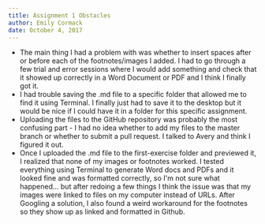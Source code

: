 ```yaml
---  
title: Assignment 1 Obstacles
author: Emily Cormack
date: October 4, 2017 
---  
```


* The main thing I had a problem with was whether to insert spaces after or before each of the footnotes/images I added. I had to go through a few trial and error sessions where I would add something and check that it showed up correctly in a Word Document or PDF and I think I finally got it.
* I had trouble saving the .md file to a specific folder that allowed me to find it using Terminal. I finally just had to save it to the desktop but it would be nice if I could have it in a folder for this specific assignment.
* Uploading the files to the GitHub repository was probably the most confusing part - I had no idea whether to add my files to the master branch or whether to submit a pull request. I talked to Avery and think I figured it out.
* Once I uploaded the .md file to the first-exercise folder and previewed it, I realized that none of my images or footnotes worked. I tested everything using Terminal to generate Word docs and PDFs and it looked fine and was formatted correctly, so I'm not sure what happened... but after redoing a few things I think the issue was that my images were linked to files on my computer instead of URLs. After Googling a solution, I also found a weird workaround for the footnotes so they show up as linked and formatted in Github. 